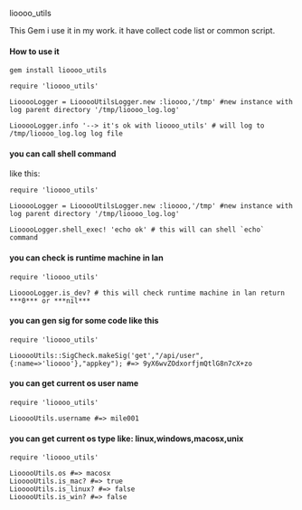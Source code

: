 lioooo_utils

This Gem i use it in my work. it have collect code list or common script. 

#### How to use it

`gem install lioooo_utils`

```
require 'lioooo_utils'

LiooooLogger = LiooooUtilsLogger.new :lioooo,'/tmp' #new instance with log parent directory '/tmp/lioooo_log.log'

LiooooLogger.info '--> it's ok with lioooo_utils' # will log to /tmp/lioooo_log.log log file

```

#### you can call shell command
like this:

```
require 'lioooo_utils'

LiooooLogger = LiooooUtilsLogger.new :lioooo,'/tmp' #new instance with log parent directory '/tmp/lioooo_log.log'

LiooooLogger.shell_exec! 'echo ok' # this will can shell `echo` command

```

#### you can check is runtime machine in lan
```
require 'lioooo_utils'

LiooooLogger.is_dev? # this will check runtime machine in lan return ***0*** or ***nil***

```


#### you can gen sig for some code like this
```
require 'lioooo_utils'

LiooooUtils::SigCheck.makeSig('get',"/api/user",{:name=>'lioooo'},"appkey"); #=> 9yX6wvZOdxorfjmQtlG8n7cX+zo

```

#### you can get current os user name
```
require 'lioooo_utils'

LiooooUtils.username #=> mile001

```

#### you can get current os type like: linux,windows,macosx,unix
```
require 'lioooo_utils'

LiooooUtils.os #=> macosx
LiooooUtils.is_mac? #=> true
LiooooUtils.is_linux? #=> false
LiooooUtils.is_win? #=> false


```